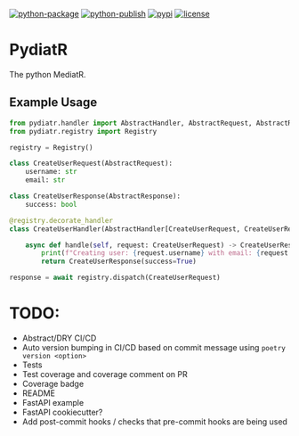 [![python-package](https://github.com/gage-russell/PydiatR/actions/workflows/python-package.yaml/badge.svg)](https://github.com/gage-russell/PydiatR/actions/workflows/python-package.yaml)
[![python-publish](https://github.com/gage-russell/PydiatR/actions/workflows/python-publish.yaml/badge.svg)](https://github.com/gage-russell/PydiatR/actions/workflows/python-publish.yaml)
[![pypi](https://img.shields.io/pypi/v/pydiatr)](https://pypi.org/project/pydiatr/)
[![license](https://img.shields.io/badge/license-Apache_2.0-blue.svg)](https://raw.githubusercontent.com/gage-russell/pydiatr/main/LICENSE)
# PydiatR
The python MediatR.

## Example Usage
```python
from pydiatr.handler import AbstractHandler, AbstractRequest, AbstractResponse
from pydiatr.registry import Registry

registry = Registry()

class CreateUserRequest(AbstractRequest):
    username: str
    email: str

class CreateUserResponse(AbstractResponse):
    success: bool

@registry.decorate_handler
class CreateUserHandler(AbstractHandler[CreateUserRequest, CreateUserResponse]):

    async def handle(self, request: CreateUserRequest) -> CreateUserResponse:
        print(f"Creating user: {request.username} with email: {request.email}")
        return CreateUserResponse(success=True)

response = await registry.dispatch(CreateUserRequest)
```
# TODO:
* Abstract/DRY CI/CD
* Auto version bumping in CI/CD based on commit message using `poetry version <option>`
* Tests
* Test coverage and coverage comment on PR
* Coverage badge
* README
* FastAPI example
* FastAPI cookiecutter?
* Add post-commit hooks / checks that pre-commit hooks are being used

